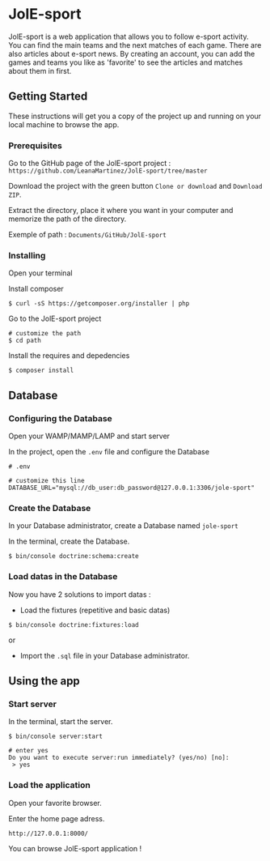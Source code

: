 # JolE-sport

JolE-sport is a web application that allows you to follow e-sport activity. 
You can find the main teams and the next matches of each game.
There are also articles about e-sport news.
By creating an account, you can add the games and teams you like as 'favorite' to see the articles and matches about them in first.

## Getting Started

These instructions will get you a copy of the project up and running on your local machine to browse the app.

### Prerequisites

Go to the GitHub page of the JolE-sport project : ```https://github.com/LeanaMartinez/JolE-sport/tree/master```

Download the project with the green button ```Clone or download``` and ```Download ZIP```.

Extract the directory, place it where you want in your computer and memorize the path of the directory.

Exemple of path : ```Documents/GitHub/JolE-sport```

### Installing

Open your terminal

Install composer

```
$ curl -sS https://getcomposer.org/installer | php
```

Go to the JolE-sport project

```
# customize the path
$ cd path
```

Install the requires and depedencies

```
$ composer install
```

## Database

### Configuring the Database

Open your WAMP/MAMP/LAMP and start server

In the project, open the ```.env``` file and configure the Database

```
# .env

# customize this line
DATABASE_URL="mysql://db_user:db_password@127.0.0.1:3306/jole-sport"
```

### Create the Database

In your Database administrator, create a Database named ```jole-sport```

In the terminal, create the Database.

```
$ bin/console doctrine:schema:create
```

### Load datas in the Database

Now you have 2 solutions to import datas : 

- Load the fixtures (repetitive and basic datas)

```
$ bin/console doctrine:fixtures:load
```

or 

- Import the ```.sql``` file in your Database administrator.

## Using the app

### Start server

In the terminal, start the server.

```
$ bin/console server:start

# enter yes
Do you want to execute server:run immediately? (yes/no) [no]:
 > yes
```

### Load the application

Open your favorite browser.

Enter the home page adress.

```
http://127.0.0.1:8000/
```

You can browse JolE-sport application !
